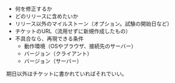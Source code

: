 - 何を修正するか
- どのリリースに含めたいか
- リリース以外のマイルストーン（オプション。試験の開始日など）
- チケットのURL（流用せずに新規作成したもの）
- 不具合なら、再現できる条件
    - 動作環境（OSやブラウザ、接続先のサーバー）
    - バージョン（クライアント）
    - バージョン（サーバー）

期日以外はチケットに書かれていればそれでいい。
